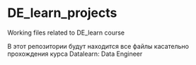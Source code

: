 # DE_learn_projects
Working files related to DE_learn course

В этот репозитории будут находится все файлы касательно прохождения курса Datalearn: Data Engineer
